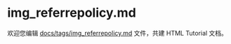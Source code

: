 img_referrepolicy.md
===

欢迎您编辑 <a target="__blank" href="https://github.com/jaywcjlove/html-tutorial/blob/master/docs/tags/img_referrepolicy.md">docs/tags/img_referrepolicy.md</a> 文件，共建 HTML Tutorial 文档。